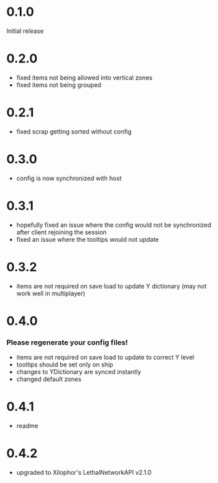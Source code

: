 # 0.1.0

Initial release

# 0.2.0

- fixed items not being allowed into vertical zones
- fixed items not being grouped

# 0.2.1

- fixed scrap getting sorted without config

# 0.3.0

- config is now synchronized with host

# 0.3.1

- hopefully fixed an issue where the config would not be synchronized after client rejoining the session
- fixed an issue where the tooltips would not update

# 0.3.2

- items are not required on save load to update Y dictionary (may not work well in multiplayer)

# 0.4.0

### Please regenerate your config files!

- items are not required on save load to update to correct Y level
- tooltips should be set only on ship
- changes to YDictionary are synced instantly
- changed default zones

# 0.4.1

- readme

# 0.4.2

- upgraded to Xilophor's LethalNetworkAPI v2.1.0
